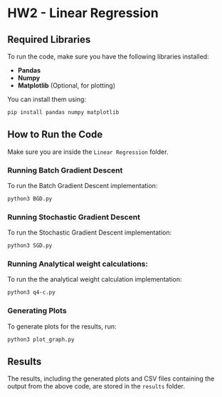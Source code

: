 # HW2 - Linear Regression

## Required Libraries

To run the code, make sure you have the following libraries installed:

- **Pandas**
- **Numpy**
- **Matplotlib** (Optional, for plotting)

You can install them using:
```bash
pip install pandas numpy matplotlib
```

## How to Run the Code

Make sure you are inside the `Linear Regression` folder.

### Running Batch Gradient Descent
To run the Batch Gradient Descent implementation:
```bash
python3 BGD.py
```

### Running Stochastic Gradient Descent
To run the Stochastic Gradient Descent implementation:
```bash
python3 SGD.py
```

### Running Analytical weight calculations:
To run the the analytical weight calculation implementation:
```bash
python3 q4-c.py
```

### Generating Plots
To generate plots for the results, run:
```bash
python3 plot_graph.py
```

## Results

The results, including the generated plots and CSV files containing the output from the above code, are stored in the `results` folder.